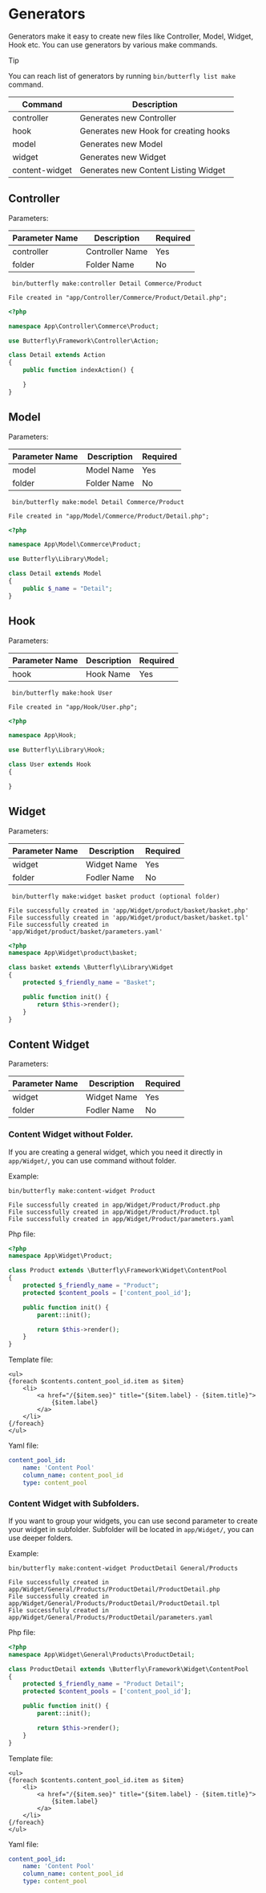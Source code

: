 # Generators

Generators make it easy to create new files like Controller, Model, Widget, Hook etc. You can use generators by various make commands.

> [!TIP]
> You can reach list of generators by running `bin/butterfly list make` command.

Command | Description
--- | ---
controller | Generates new Controller
hook | Generates new Hook for creating hooks
model | Generates new Model
widget | Generates new Widget
content-widget | Generates new Content Listing Widget

## Controller 

Parameters:

Parameter Name | Description | Required
--- | --- | ---
controller | Controller Name | Yes
folder | Folder Name | No

```shell script
 bin/butterfly make:controller Detail Commerce/Product
```

```shell script
File created in "app/Controller/Commerce/Product/Detail.php";
```

```php
<?php

namespace App\Controller\Commerce\Product;

use Butterfly\Framework\Controller\Action;

class Detail extends Action
{
    public function indexAction() {

    }
}
```

## Model 

Parameters:

Parameter Name | Description | Required
--- | --- | ---
model | Model Name | Yes
folder | Folder Name | No

```shell script
 bin/butterfly make:model Detail Commerce/Product
```

```shell script
File created in "app/Model/Commerce/Product/Detail.php";
```

```php
<?php

namespace App\Model\Commerce\Product;

use Butterfly\Library\Model;

class Detail extends Model
{
    public $_name = "Detail";
}
```

## Hook 

Parameters:

Parameter Name | Description | Required
--- | --- | ---
hook | Hook Name | Yes

```shell script
 bin/butterfly make:hook User
```

```shell script
File created in "app/Hook/User.php";
```
```php
<?php

namespace App\Hook;

use Butterfly\Library\Hook;

class User extends Hook
{

}
```

## Widget 

Parameters:

Parameter Name | Description | Required
--- | --- | ---
widget | Widget Name | Yes
folder | Fodler Name | No

```shell script
 bin/butterfly make:widget basket product (optional folder)
```

```shell script
File successfully created in 'app/Widget/product/basket/basket.php'
File successfully created in 'app/Widget/product/basket/basket.tpl'
File successfully created in 'app/Widget/product/basket/parameters.yaml'

```
```php
<?php
namespace App\Widget\product\basket;

class basket extends \Butterfly\Library\Widget
{
    protected $_friendly_name = "Basket";

    public function init() {
        return $this->render();
    }
}
```

## Content Widget 

Parameters:

Parameter Name | Description | Required
--- | --- | ---
widget | Widget Name | Yes
folder | Fodler Name | No

### Content Widget without Folder.

If you are creating a general widget, which you need it directly in `app/Widget/`, you can use command without folder.

Example: 

```shell script
bin/butterfly make:content-widget Product
```

```shell script
File successfully created in app/Widget/Product/Product.php
File successfully created in app/Widget/Product/Product.tpl
File successfully created in app/Widget/Product/parameters.yaml

```

Php file:
```php
<?php
namespace App\Widget\Product;

class Product extends \Butterfly\Framework\Widget\ContentPool
{
    protected $_friendly_name = "Product";
    protected $content_pools = ['content_pool_id'];

    public function init() {
        parent::init();

        return $this->render();
    }
}
```

Template file:
```smarty
<ul>
{foreach $contents.content_pool_id.item as $item}
    <li>
        <a href="/{$item.seo}" title="{$item.label} - {$item.title}">
            {$item.label}
        </a>
    </li>
{/foreach}
</ul>
```

Yaml file:
```yaml
content_pool_id:
    name: 'Content Pool'
    column_name: content_pool_id
    type: content_pool
```

### Content Widget with Subfolders.

If you want to group your widgets, you can use second parameter to create your widget in subfolder. Subfolder will be located in `app/Widget/`, you can use deeper folders.

Example: 

```shell script
bin/butterfly make:content-widget ProductDetail General/Products
```

```shell script
File successfully created in app/Widget/General/Products/ProductDetail/ProductDetail.php
File successfully created in app/Widget/General/Products/ProductDetail/ProductDetail.tpl
File successfully created in app/Widget/General/Products/ProductDetail/parameters.yaml
```

Php file:
```php
<?php
namespace App\Widget\General\Products\ProductDetail;

class ProductDetail extends \Butterfly\Framework\Widget\ContentPool
{
    protected $_friendly_name = "Product Detail";
    protected $content_pools = ['content_pool_id'];

    public function init() {
        parent::init();

        return $this->render();
    }
}
```

Template file:
```smarty
<ul>
{foreach $contents.content_pool_id.item as $item}
    <li>
        <a href="/{$item.seo}" title="{$item.label} - {$item.title}">
            {$item.label}
        </a>
    </li>
{/foreach}
</ul>
```

Yaml file:
```yaml
content_pool_id:
    name: 'Content Pool'
    column_name: content_pool_id
    type: content_pool
```